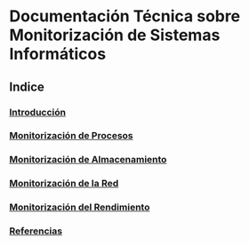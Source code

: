 # **Documentación Técnica sobre Monitorización de Sistemas Informáticos**

## **Indice**

### [Introducción](Introducción.md)

### [Monitorización de Procesos](Monitorizacion-de-procesos.md)

### [Monitorización de Almacenamiento](Monitorizacion-de-almacenamiento.md)

### [Monitorización de la Red](Monitorizacion-de-la-red.md)

### [Monitorización del Rendimiento](Monitorizacion-de-Rendimiento-del-Sistema)

### [Referencias](Referencias.md)

